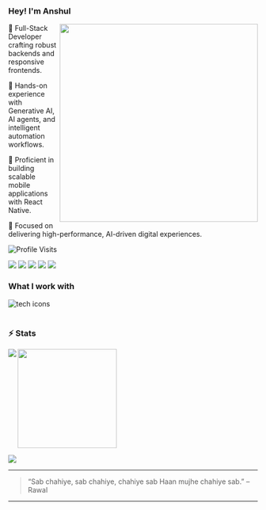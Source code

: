 ### Hey! I'm Anshul

<!-- Left GIF -->
<img src="https://raw.githubusercontent.com/anshulkardam/anshulkardam/refs/heads/main/assets/games.gif" width="400" align="right" />


👾 Full-Stack Developer crafting robust backends and responsive frontends.

🦀 Hands-on experience with Generative AI, AI agents, and intelligent automation workflows.

🐁 Proficient in building scalable mobile applications with React Native.

🐁 Focused on delivering high-performance, AI-driven digital experiences.





<img src="https://komarev.com/ghpvc/?username=anshulkardam&label=Profile%20Visits&color=blue&style=for-the-badge" alt="Profile Visits"/>

<p>
  <a href="https://www.linkedin.com/in/anshulkardam/" target="_blank"><img src="https://img.shields.io/badge/LinkedIn-0A66C2?style=for-the-badge&logo=linkedin&logoColor=white" /></a>
  <a href="mailto:anshulkardamsr@gmail.com"><img src="https://img.shields.io/badge/Email-D14836?style=for-the-badge&logo=gmail&logoColor=white" /></a>
  <a href="https://open.spotify.com/user/285v0zd92u67dm9gtg4z0gfrk?si=l6IsLIV-Q5yv6GYQ3T_YbQ"><img src="https://img.shields.io/badge/Spotify-1ED760?style=for-the-badge&logo=spotify&logoColor=white" /></a>
  <a href="https://anshulkardam.vercel.app/"><img src="https://img.shields.io/badge/Portfolio-%23000000.svg?style=for-the-badge&logo=firefox&logoColor=#FF7139" /></a>
  <a href="https://x.com/anshulkardam_"><img src="https://img.shields.io/badge/X-%23000000.svg?style=for-the-badge&logo=X&logoColor=white" /></a>
</p>

<h3 align="left">What I work with</h3>
<img src="https://skillicons.dev/icons?i=js,ts,react,nextjs,nodejs,express,python,fastapi,tailwind,git,docker,mongodb,postgres,postman,pnpm" align="left" alt="tech icons"/>
 
<br><br>

<h3 align="left">⚡ Stats</h3>

<img src="https://nirzak-streak-stats.vercel.app/?user=anshulkardam&theme=gotham&hide_border=true" align="left" />
<img height="200" src="https://github-readme-stats.vercel.app/api/top-langs/?username=anshulkardam&theme=gotham&hide_border=true&include_all_commits=true&count_private=true&layout=compact" />

<br>

![](https://github-profile-trophy.vercel.app/?username=anshulkardam&theme=monokai&no-frame=true&no-bg=true&margin-w=4)


---

> “Sab chahiye, sab chahiye, chahiye sab Haan mujhe chahiye sab.” – Rawal

---
